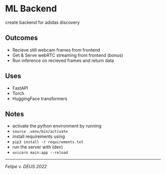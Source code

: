 # ML Backend
create backend for adidas discovery

## Outcomes
- Recieve still webcam frames from frontend
- Get & Serve webRTC streaming from frontend (bonus)
- Run inference on recieved frames and return data

## Uses
- FastAPI
- Torch
- HuggingFace transformers

## Notes
- activate the python environment by running
- `source .venv/bin/activate`
- install requirements using
- `pip3 install -r requirements.txt`
- run the server with (dev)
- `uvicorn main:app --reload`

--- 

*Felipe v. DEUS 2022*

